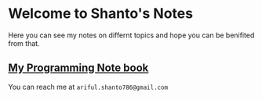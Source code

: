 # Welcome to Shanto's Notes

Here you can see my notes on differnt topics and hope you can be benifited from that.

## [My Programming Note book](https://­codermehraj.github.io­/MehrajNotes/)


You can reach me at `ariful.shanto786@gmail.c­om`
